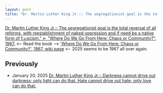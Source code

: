 ```yaml
---
layout: post
title: "Dr. Martin Luther King Jr.:: The segregationist goal is the total reversal of all reforms, with reestablishment of naked oppression and if need be a native form of f⒜scism.”, 'Where Do We Go From Here: Chaos or Community?', 1967."
---
```

[Dr. Martin Luther King Jr.:: The segregationist goal is the total reversal of all reforms, with reestablishment of naked oppression and if need be a native form of f⒜scism.” <- "Where Do We Go From Here: Chaos or Community?", 1967.](https://www.drmartinlutherkingjr.com/drking/mlk-quotes/) <-- Read the book --> ['Where Do We Go From Here: Chaos or Community?', 1967, wiki page](https://en.wikipedia.org/wiki/Where_Do_We_Go_from_Here:_Chaos_or_Community)
<-- 2025 seems to be 1967 all over again. 

## Previously 
* January 20, 2025 [Dr. Martin Luther King Jr.:: Darkness cannot drive out darkness; only light can do that. Hate cannot drive out hate; only love can do that.](http://rolandtanglao.com/2025/01/20/p0713-mlk-quotes/)
